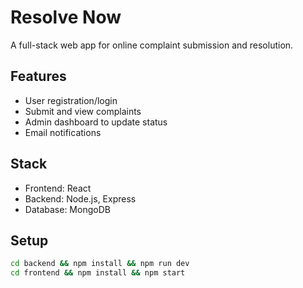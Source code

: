 # Resolve Now

A full-stack web app for online complaint submission and resolution.

## Features
- User registration/login
- Submit and view complaints
- Admin dashboard to update status
- Email notifications

## Stack
- Frontend: React
- Backend: Node.js, Express
- Database: MongoDB

## Setup
```bash
cd backend && npm install && npm run dev
cd frontend && npm install && npm start
```
